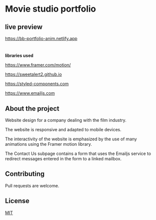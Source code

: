 # Movie studio portfolio 


## live preview
https://bb-portfolio-anim.netlify.app

#

**libraries used**

https://www.framer.com/motion/

https://sweetalert2.github.io

https://styled-components.com

https://www.emailjs.com

## About the project

Website design for a company dealing with the film industry.

The website is responsive and adapted to mobile devices.

The interactivity of the website is emphasized by the use of many animations using the Framer motion library.

The Contact Us subpage contains a form that uses the Emailjs service to redirect messages entered in the form to a linked mailbox.

## Contributing
Pull requests are welcome.

## License
[MIT](https://choosealicense.com/licenses/mit/)

